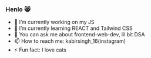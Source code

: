 ### Henlo 😸
- 🔭 I’m currently working on my JS 
- 🌱 I’m currently learning REACT and Tailwind CSS
- 💬 You can ask me about frontend-web-dev, lil bit DSA
- 📫 How to reach me: kabirsingh_16(instagram)
- ⚡ Fun fact: I love cats 
